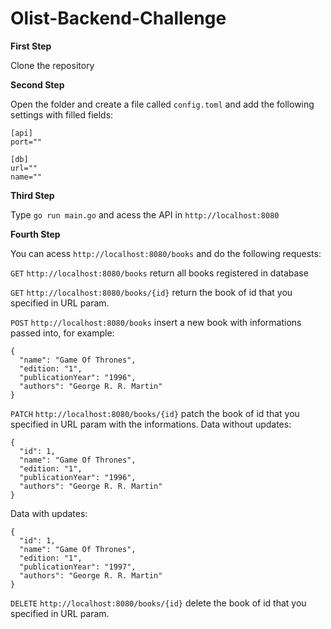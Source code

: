 # Olist-Backend-Challenge

**First Step**

Clone the repository

**Second Step**

Open the folder and create a file called `config.toml` and add the following settings with filled fields:

```
[api]
port=""

[db]
url=""
name=""
```

**Third Step**

Type `go run main.go` and acess the API in `http://localhost:8080`

**Fourth Step**

You can acess `http://localhost:8080/books` and do the following requests:

`GET` `http://localhost:8080/books` return all books registered in database

`GET` `http://localhost:8080/books/{id}` return the book of id that you specified in URL param.

`POST` `http://localhost:8080/books` insert a new book with informations passed into, for example:
```
{
  "name": "Game Of Thrones",
  "edition: "1",
  "publicationYear": "1996",
  "authors": "George R. R. Martin"
}
```

`PATCH` `http://localhost:8080/books/{id}` patch the book of id that you specified in URL param with the informations.
Data without updates:
```
{
  "id": 1,
  "name": "Game Of Thrones",
  "edition: "1",
  "publicationYear": "1996",
  "authors": "George R. R. Martin"
}
```

Data with updates:
```
{
  "id": 1,
  "name": "Game Of Thrones",
  "edition: "1",
  "publicationYear": "1997",
  "authors": "George R. R. Martin"
}
```
`DELETE` `http://localhost:8080/books/{id}` delete the book of id that you specified in URL param.

